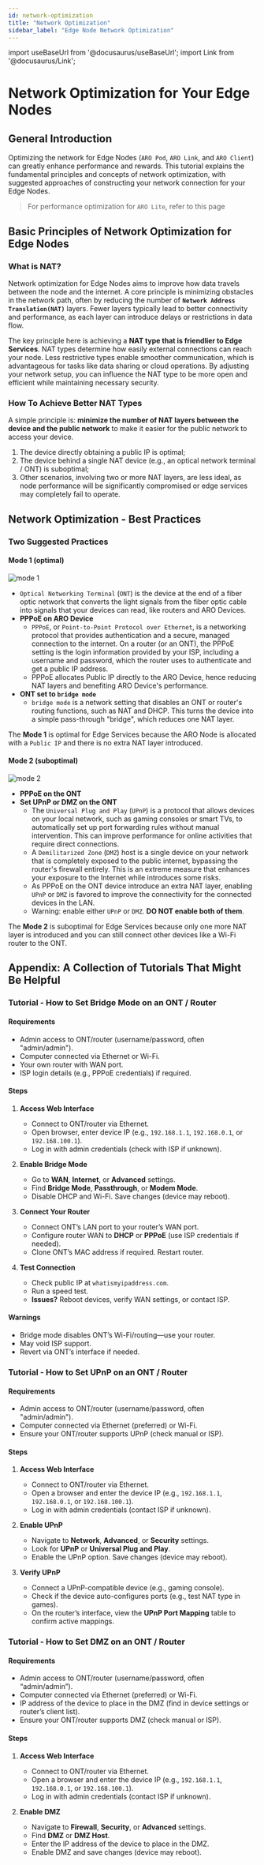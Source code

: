 ```yaml
---
id: network-optimization
title: "Network Optimization"
sidebar_label: "Edge Node Network Optimization"
---
```

import useBaseUrl from '@docusaurus/useBaseUrl';
import Link from '@docusaurus/Link';

# Network Optimization for Your Edge Nodes

## General Introduction

Optimizing the network for Edge Nodes (`ARO Pod`, `ARO Link`, and `ARO Client`) can greatly enhance performance and rewards. This tutorial explains the fundamental principles and concepts of network optimization, with suggested approaches of constructing your network connection for your Edge Nodes. 

> For performance optimization for `ARO Lite`, refer to <Link to="/node-operator-guide/aro-lite/aro-lite-faq-troubleshooting">this page</Link> 

## Basic Principles of Network Optimization for Edge Nodes

### What is NAT?

Network optimization for Edge Nodes aims to improve how data travels between the node and the internet. A core principle is minimizing obstacles in the network path, often by reducing the number of **`Network Address Translation(NAT)`** layers. Fewer layers typically lead to better connectivity and performance, as each layer can introduce delays or restrictions in data flow.

The key principle here is achieving a **NAT type that is friendlier to Edge Services**. NAT types determine how easily external connections can reach your node. Less restrictive types enable smoother communication, which is advantageous for tasks like data sharing or cloud operations. By adjusting your network setup, you can influence the NAT type to be more open and efficient while maintaining necessary security.

### How To Achieve Better NAT Types

A simple principle is: **minimize the number of NAT layers between the device and the public network** to make it easier for the public network to access your device.

1. The device directly obtaining a public IP is optimal;
2. The device behind a single NAT device (e.g., an optical network terminal / ONT) is suboptimal;
3. Other scenarios, involving two or more NAT layers, are less ideal, as node performance will be significantly compromised or edge services may completely fail to operate.

## Network Optimization - Best Practices

### Two Suggested Practices

#### Mode 1 (optimal)
![mode 1](/img/node-operator-guide/optimize-mode1.png)

- `Optical Networking Terminal` (`ONT`) is the device at the end of a fiber optic network that converts the light signals from the fiber optic cable into signals that your devices can read, like routers and ARO Devices.
- **PPPoE on ARO Device**
	- `PPPoE`, or `Point-to-Point Protocol over Ethernet`, is a networking protocol that provides authentication and a secure, managed connection to the internet. On a router (or an ONT), the PPPoE setting is the login information provided by your ISP, including a username and password, which the router uses to authenticate and get a public IP address. 
	- PPPoE allocates Public IP directly to the ARO Device, hence reducing NAT layers and benefiting ARO Device's performance. 
- **ONT set to `bridge mode`**
	- `bridge mode` is a network setting that disables an ONT or router's routing functions, such as NAT and DHCP. This turns the device into a simple pass-through "bridge", which reduces one NAT layer.

The **Mode 1** is optimal for Edge Services because the ARO Node is allocated with a `Public IP` and there is no extra NAT layer introduced. 

#### Mode 2 (suboptimal)
![mode 2](/img/node-operator-guide/optimize-mode2.png)

- **PPPoE on the ONT**
- **Set UPnP or DMZ on the ONT**
	- The `Universal Plug and Play` (`UPnP`) is a protocol that allows devices on your local network, such as gaming consoles or smart TVs, to automatically set up port forwarding rules without manual intervention. This can improve performance for online activities that require direct connections.
	- A `Demilitarized Zone` (`DMZ`) host is a single device on your network that is completely exposed to the public internet, bypassing the router's firewall entirely. This is an extreme measure that enhances your exposure to the Internet while introduces some risks.
	- As PPPoE on the ONT device introduce an extra NAT layer, enabling `UPnP` or `DMZ` is favored to improve the connectivity for the connected devices in the LAN. 
	- Warning: enable either `UPnP` or `DMZ`. **DO NOT enable both of them**.   

The **Mode 2** is suboptimal for Edge Services because only one more NAT layer is introduced and you can still connect other devices like a Wi-Fi router to the ONT. 
 
## Appendix: A Collection of Tutorials That Might Be Helpful

### Tutorial - How to Set Bridge Mode on an ONT / Router

#### Requirements
- Admin access to ONT/router (username/password, often "admin/admin").
- Computer connected via Ethernet or Wi-Fi.
- Your own router with WAN port.
- ISP login details (e.g., PPPoE credentials) if required.

#### Steps

1. **Access Web Interface**
   - Connect to ONT/router via Ethernet.
   - Open browser, enter device IP (e.g., `192.168.1.1`, `192.168.0.1`, or `192.168.100.1`).
   - Log in with admin credentials (check with ISP if unknown).

2. **Enable Bridge Mode**
   - Go to **WAN**, **Internet**, or **Advanced** settings.
   - Find **Bridge Mode**, **Passthrough**, or **Modem Mode**.
   - Disable DHCP and Wi-Fi. Save changes (device may reboot).

3. **Connect Your Router**
   - Connect ONT’s LAN port to your router’s WAN port.
   - Configure router WAN to **DHCP** or **PPPoE** (use ISP credentials if needed).
   - Clone ONT’s MAC address if required. Restart router.

4. **Test Connection**
   - Check public IP at `whatismyipaddress.com`.
   - Run a speed test.
   - **Issues?** Reboot devices, verify WAN settings, or contact ISP.

#### Warnings
- Bridge mode disables ONT’s Wi-Fi/routing—use your router.
- May void ISP support.
- Revert via ONT’s interface if needed.

### Tutorial - How to Set UPnP on an ONT / Router

#### Requirements
- Admin access to ONT/router (username/password, often "admin/admin").
- Computer connected via Ethernet (preferred) or Wi-Fi.
- Ensure your ONT/router supports UPnP (check manual or ISP).

#### Steps

1. **Access Web Interface**
   - Connect to ONT/router via Ethernet.
   - Open a browser and enter the device IP (e.g., `192.168.1.1`, `192.168.0.1`, or `192.168.100.1`).
   - Log in with admin credentials (contact ISP if unknown).

2. **Enable UPnP**
   - Navigate to **Network**, **Advanced**, or **Security** settings.
   - Look for **UPnP** or **Universal Plug and Play**.
   - Enable the UPnP option. Save changes (device may reboot).

3. **Verify UPnP**
   - Connect a UPnP-compatible device (e.g., gaming console).
   - Check if the device auto-configures ports (e.g., test NAT type in games).
   - On the router’s interface, view the **UPnP Port Mapping** table to confirm active mappings.

### Tutorial - How to Set DMZ on an ONT / Router

#### Requirements
- Admin access to ONT/router (username/password, often “admin/admin”).
- Computer connected via Ethernet (preferred) or Wi-Fi.
- IP address of the device to place in the DMZ (find in device settings or router’s client list).
- Ensure your ONT/router supports DMZ (check manual or ISP).

#### Steps

1. **Access Web Interface**
   - Connect to ONT/router via Ethernet.
   - Open a browser and enter the device IP (e.g., `192.168.1.1`, `192.168.0.1`, or `192.168.100.1`).
   - Log in with admin credentials (contact ISP if unknown).

2. **Enable DMZ**
   - Navigate to **Firewall**, **Security**, or **Advanced** settings.
   - Find **DMZ** or **DMZ Host**.
   - Enter the IP address of the device to place in the DMZ.
   - Enable DMZ and save changes (device may reboot).




